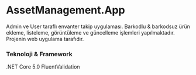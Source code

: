 # AssetManagement.App
Admin ve User taraflı envanter takip uygulaması. Barkodlu & barkodsuz ürün ekleme, listeleme, görüntüleme ve güncelleme işlemleri yapılmaktadır. Projenin web uygulama tarafıdır.

### Teknoloji & Framework
.NET Core 5.0
FluentValidation
